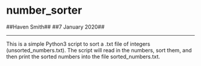 # number_sorter
##Haven Smith##
##7 January 2020##
________________________________________________________________________________
This is a simple Python3 script to sort a .txt file of integers (unsorted_numbers.txt). 
The script will read in the numbers, sort them, and then print the sorted numbers into the file sorted_numbers.txt.
